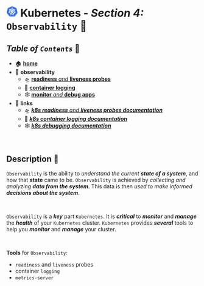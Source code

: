# <img src="../assets/img/k8s.png" width="30px"> **Kubernetes** - ***Section 4:*** `Observability` 🔬

## ***Table*** *of* ***`Contents`*** 📜

* 🏠 [**home**](../README.md)
* 🔬 **observability**
  * 🛸 [**readiness** *and* **liveness probes**](19-readiness-and-liveness-probes/README.md)
  * 📄 [**container logging**](20-container-logging/README.md)
  * 🕸️ [**monitor** *and* **debug apps**](21-monitor-and-debug-apps/README.md)
* 🔗 **links**
  * 🛸 <a href="https://kubernetes.io/docs/tasks/configure-pod-container/configure-liveness-readiness-startup-probes/" target="_blank">***k8s readiness** *and* **liveness probes documentation***</a>
  * 📄 <a href="https://kubernetes.io/docs/concepts/cluster-administration/logging/" target="_blank">***k8s container logging documentation***</a>
  * 🕸️ <a href="https://kubernetes.io/docs/tasks/debug-application-cluster/debug-application-introspection/" target="_blank">***k8s debugging documentation***</a>
<br />

## **Description** 👀

`Observability` is the ability to *understand the current **state of a system***, and how that **state** came to be. `Observability` is achieved by *collecting and analyzing **data from the system***. This data is then *used to make informed **decisions about the system***.

<br />

`Observability` is a ***key*** part `Kubernetes`.  It is ***critical*** to ***monitor*** and ***manage*** the ***health*** of your `Kubernetes` cluster.  `Kubernetes` provides ***several*** tools to help you ***monitor*** and ***manage*** your cluster.

<br />

**Tools** for `Observability`:

* `readiness` and `liveness` probes
* container `logging`
* `metrics-server`  
